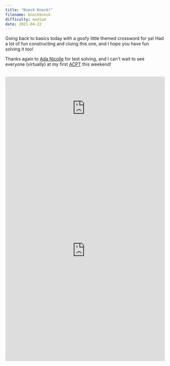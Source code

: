 ```yaml
---
title: "Knock Knock!"
filename: knockknock
difficulty: medium
date: 2021-04-22
---
```


Going back to basics today with a goofy little themed crossword for ya! Had a lot of fun constructing and cluing this one, and I hope you have fun solving it too!

Thanks again to [Ada Nicolle](https://luckyxwords.blogspot.com) for test solving, and I can't wait to see everyone (virtually) at my first [ACPT](https://www.acptonline.com) this weekend!<br/><br/>

<iframe width="100%" height="200px" src="https://www.youtube.com/embed/ivroH4024Qc" title="YouTube video player" frameborder="0" allow="accelerometer; autoplay; clipboard-write; encrypted-media; gyroscope; picture-in-picture" allowfullscreen></iframe><br/>

<iframe height="700" width="100%" allowfullscreen="true" style="border:none;width: 100% !important;position: static;display: block !important;margin: 0 !important;"  name="80a395d458cc73db445abfa4d939b092b4a474d001c5431bf80bbf61485a14ea" src="https://amuselabs.com/pmm/crossword?id=af6376af&set=80a395d458cc73db445abfa4d939b092b4a474d001c5431bf80bbf61485a14ea&embed=1"></iframe>